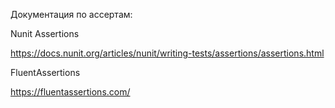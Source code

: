 Документация по ассертам:

Nunit Assertions

https://docs.nunit.org/articles/nunit/writing-tests/assertions/assertions.html

FluentAssertions

 https://fluentassertions.com/
